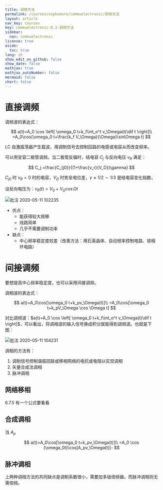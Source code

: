 ```yaml
---
title: 调频方法
permalink: /courses/sophomore/commuelectronic/调频方法
layout: article
nav_key: courses
key: commuelectronic-8.2-调频方法
sidebar:
  nav: commuelectronic
license: true
aside:
  toc: true
lang: zh
show_edit_on_github: false
show_date: false
mathjax: true
mathjax_autoNumber: false
mermaid: false
chart: false
---
```


<!--more-->


$$
\newcommand{\dif}{\mathop{}\!\mathrm{d}}
\newcommand{\p}{\partial}
$$

# 直接调频

调频波的表达式：

$$
a(t)=A_0 \cos \left[ \omega_0 t+k_f\int_o^t v_\Omega(t)\dif t \right]\\
=A_0\cos(\omega_0 t+\frac{k_f V_\Omega}{\Omega}\sin\Omega t)
$$

LC 自激振荡器产生载波，用调制信号去控制回路的电感或电容从而改变频率。

可以用变容二极管调频。当二极管反偏时，结电容 $C_j$ 与反向电压 $v_R$ 满足：

$$
C_j =\frac{C_{j0}}{(1+\frac{v_r}{V_D})\gamma} 
$$

$C_{j0}$ 时 $v_R=0$ 时的电容，$V_D$ 时势垒电位差，$\gamma\approx 1/2\sim1/3$ 是结电容变化指数，

设反向电压为：$v_R(t)=V_0+V_\Omega\cos\Omega t$

![批注 2020-05-11 102235](https://i.loli.net/2020/05/11/psdvXiwYrmWHaRE.jpg)


* 优点：
   * 能获得较大频移
   * 线路简单
   * 几乎不需要调制功率
* 缺点：
   * 中心频率稳定度较差（改善方法：用石英晶体、自动频率控制电路、锁相环电路）

# 间接调频

要想提高中心频率稳定度，也可以采用间接调频。

调相波的表达式：

$$
a(t)=A_0\cos[\omega_0 t+k_pv_\Omega(t)]\\
=A_0\cos[\omega_0 t+k_pV_\Omega \cos \Omega t]
$$

对比调频波：$a(t)=A_0 \cos \left[ \omega_0 t+k_f\int_o^t v_\Omega(t)\dif t \right]$，可以看出，将调相波的输入信号换成积分就能得到调频波。也就是下图：

![批注 2020-05-11 104231](https://i.loli.net/2020/05/11/kn2OrlEQWw5sL7b.jpg)

调相的方法有：

1. 调制信号控制谐振回路或移相网络的电抗或电阻以实现调相
2. 矢量合成法调相
3. 脉冲调相

## 网络移相

6.7.5 有一个公式要看看

## 合成调相

当 $A_p$

$$
a(t)=A_0\cos[\omega_0 t+k_pv_\Omega(t)]\\
=A_0 \cos (\omega_0t)\cos[A_pv_\Omega(t)]-
$$

## 脉冲调相

上两种调相方法的共同缺点是调制系数很小，需要加多级倍频器。而脉冲调相则无需倍频。